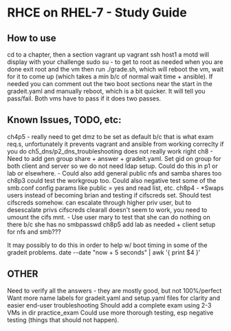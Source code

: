 # RHCE on RHEL-7 - Study Guide

## How to use
cd to a chapter, then a section
vagrant up
vagrant ssh host1
a motd will display with your challenge
sudo su - to get to root as needed
when you are done exit root and the vm
then run ./grade.sh, which will reboot the vm, wait for it to come up (which takes a min b/c of normal wait time + ansible). If needed you can comment out the two boot sections near the start in the gradeit.yaml and manually reboot, which is a bit quicker.
It will tell you pass/fail. Both vms have to pass if it does two passes.

## Known Issues, TODO, etc:
ch4p5 - really need to get dmz to be set as default b/c that is what exam req.s, unfortunately it prevents vagrant and ansible from working correclty if you do
ch5_dns/p2_dns_troubleshooting does not really work right
ch8 - Need to add gen group share + answer + gradeit.yaml. Set gid on group for both client and server so we do not need ldap setup. Could do this in p1 or lab or elsewhere.
    - Could also add general public nfs and samba shares too
ch8p3 could test the workgroup too. Could also negative test some of the smb.conf config params like public = yes and read list, etc.
ch8p4 - *Swaps users instead of becoming brian and testing if cifscreds set. Should test cifscreds somehow. can escalate through higher priv user, but to desescalate privs cifscreds clearall doesn't seem to work, you need to umount the cifs mnt.
      - Use user mary to test that she can do nothing on there b/c she has no smbpasswd
ch8p5 add lab as needed + client setup for nfs and smb???

It may possibly to do this in order to help w/ boot timing in some of the gradeit problems.
 date --date "now + 5 seconds" | awk '{ print $4 }'

## OTHER
Need to verify all the answers - they are mostly good, but not 100%/perfect
Want more name labels for gradeit.yaml and setup.yaml files for clarity and easier end-user troubleshooting
Should add a complete exam using 2-3 VMs in dir practice_exam
Could use more thorough testing, esp negative testing (things that should not happen).
